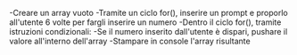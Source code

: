 <!-- CONSEGNA -->
<!-- Snack 5
Crea un array vuoto.
Chiedi per 6 volte all’utente di inserire un numero,
Se è dispari inseriscilo nell’array.
Stampa in console l'array risultante. -->

-Creare un array vuoto
-Tramite un ciclo for(), inserire un prompt e proporlo all'utente 6 volte per fargli inserire un numero
    -Dentro il ciclo for(), tramite istruzioni condizionali:
        -Se il numero inserito dall'utente è dispari, pushare il valore all'interno dell'array
        -Stampare in console l'array risultante
        